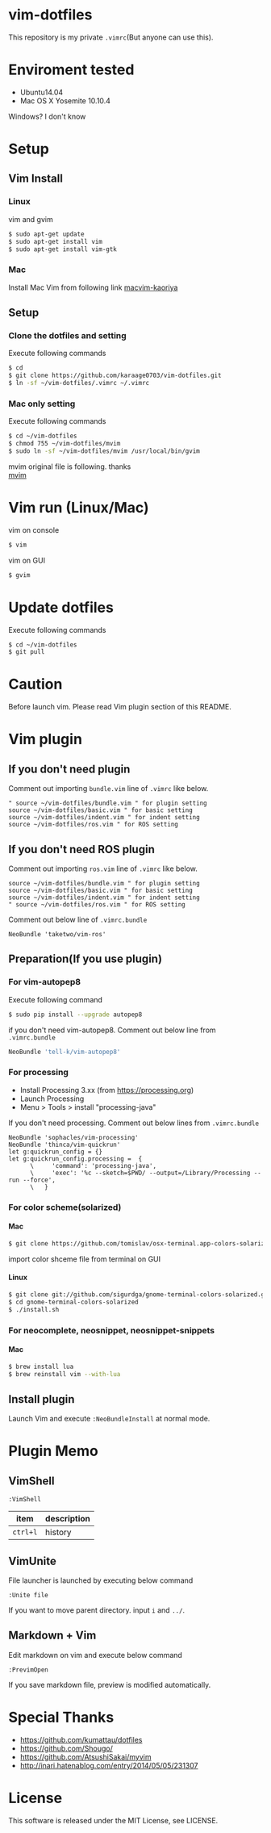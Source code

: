 # vim-dotfiles
This repository is my private `.vimrc`(But anyone can use this).

# Enviroment tested
- Ubuntu14.04
- Mac OS X Yosemite 10.10.4

Windows? I don't know

# Setup
## Vim Install

### Linux
vim and gvim
```sh
$ sudo apt-get update
$ sudo apt-get install vim
$ sudo apt-get install vim-gtk
```

### Mac
Install Mac Vim from following link
[macvim-kaoriya](https://github.com/splhack/macvim-kaoriya)

## Setup
### Clone the dotfiles and setting
Execute following commands
```sh
$ cd
$ git clone https://github.com/karaage0703/vim-dotfiles.git
$ ln -sf ~/vim-dotfiles/.vimrc ~/.vimrc
```

### Mac only setting
Execute following commands
```sh
$ cd ~/vim-dotfiles
$ chmod 755 ~/vim-dotfiles/mvim
$ sudo ln -sf ~/vim-dotfiles/mvim /usr/local/bin/gvim
```
mvim original file is following. thanks  
[mvim](http://repo.or.cz/w/MacVim/KaoriYa.git/blob_plain/HEAD:/src/MacVim/mvim)

# Vim run (Linux/Mac)
vim on console

```sh
$ vim
```

vim on GUI
```sh
$ gvim
```

# Update dotfiles
Execute following commands
```sh
$ cd ~/vim-dotfiles
$ git pull
```

# Caution
Before launch vim. Please read Vim plugin section of this README.

# Vim plugin
## If you don't need plugin
Comment out importing `bundle.vim` line of `.vimrc` like below.
```vim
" source ~/vim-dotfiles/bundle.vim " for plugin setting
source ~/vim-dotfiles/basic.vim " for basic setting
source ~/vim-dotfiles/indent.vim " for indent setting
source ~/vim-dotfiles/ros.vim " for ROS setting
```

## If you don't need ROS plugin
Comment out importing `ros.vim` line of `.vimrc` like below. 
```vim
source ~/vim-dotfiles/bundle.vim " for plugin setting
source ~/vim-dotfiles/basic.vim " for basic setting
source ~/vim-dotfiles/indent.vim " for indent setting
" source ~/vim-dotfiles/ros.vim " for ROS setting
```

Comment out below line of `.vimrc.bundle`

```vim
NeoBundle 'taketwo/vim-ros'
```

## Preparation(If you use plugin)


### For vim-autopep8
Execute following command
```sh
$ sudo pip install --upgrade autopep8
```

if you don't need vim-autopep8. Comment out below line from `.vimrc.bundle`
```sh
NeoBundle 'tell-k/vim-autopep8'
```

### For processing
- Install Processing 3.xx (from https://processing.org)
- Launch Processing
- Menu > Tools > install "processing-java"

If you don't need processing. Comment out below lines from `.vimrc.bundle`
```vim
NeoBundle 'sophacles/vim-processing'
NeoBundle 'thinca/vim-quickrun'
let g:quickrun_config = {}
let g:quickrun_config.processing =  {
      \     'command': 'processing-java',
      \     'exec': '%c --sketch=$PWD/ --output=/Library/Processing --run --force',
      \   }
```

### For color scheme(solarized)
#### Mac
```sh
$ git clone https://github.com/tomislav/osx-terminal.app-colors-solarized
```

import color shceme file from terminal on GUI

#### Linux
```sh
$ git clone git://github.com/sigurdga/gnome-terminal-colors-solarized.git
$ cd gnome-terminal-colors-solarized
$ ./install.sh
```

### For neocomplete, neosnippet, neosnippet-snippets
#### Mac
```sh
$ brew install lua
$ brew reinstall vim --with-lua
```

## Install plugin

Launch Vim and execute `:NeoBundleInstall` at normal mode.


# Plugin Memo

## VimShell
```
:VimShell
```

|item| description|
|---|---|
|`ctrl+l`|history|

## VimUnite
File launcher is launched by executing below command
```
:Unite file
```

If you want to move parent directory. input `i` and `../`.

## Markdown + Vim
Edit markdown on vim and execute below command
```
:PrevimOpen
```

If you save markdown file, preview is modified automatically. 

# Special Thanks
- https://github.com/kumattau/dotfiles
- https://github.com/Shougo/
- https://github.com/AtsushiSakai/myvim
- http://inari.hatenablog.com/entry/2014/05/05/231307

# License
This software is released under the MIT License, see LICENSE.
